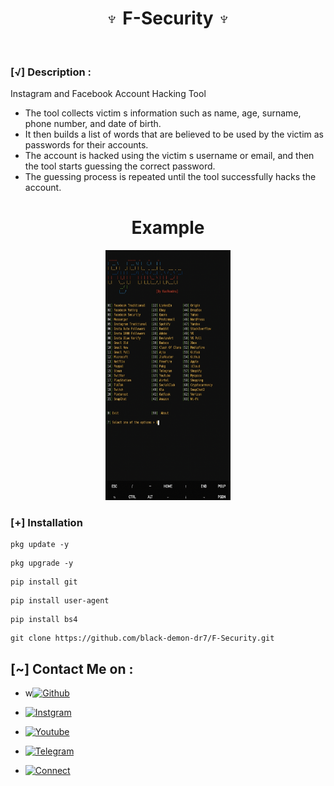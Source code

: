 <h1 align="center">♆ F-Security ♆</h1>
<br>

### [√] Description :

Instagram and Facebook Account Hacking Tool

- The tool collects victim s information such as name, age, surname, phone number, and date of birth.
- It then builds a list of words that are believed to be used by the victim as passwords for their accounts.
- The account is hacked using the victim s username or email, and then the tool starts guessing the correct password.
- The guessing process is repeated until the tool successfully hacks the account.



<h1 align="center">Example</h1>

<p align="center">
  <img src="https://raw.githubusercontent.com/KasRoudra/PyPhisher/main/files/pyphisher.gif" alt="PyPhisher" width="200" height="400">
</p>



### [+] Installation



```
pkg update -y
```
```
pkg upgrade -y
```
```
pip install git
```
```
pip install user-agent
```
``` 
pip install bs4
```

```
git clone https://github.com/black-demon-dr7/F-Security.git
```






## [~] Contact Me on :

- w[![Github](https://img.shields.io/badge/Github-Demon-purple?style=for-the-badge&logo=github)](https://github.com/KasRoudra)

- [![Instgram](https://img.shields.io/badge/Instagram-Demon-green?style=for-the-badge&logo=instagram)](mailto:kasroudrakrd@gmail.com)

- [![Youtube](https://img.shields.io/badge/Youtube-Demon-blue?style=for-the-badge&logo=youtube)](https://facebook.com/KasRoudra)

- [![Telegram](https://img.shields.io/badge/Telegram-Demon-orange?style=for-the-badge&logo=telegram)](https://m.me/KasRoudra)

- [![Connect](https://img.shields.io/badge/Telegram-KasRoudra-indigo?style=for-the-badge&logo=telegram)](https://t.me/KasRoudra)

